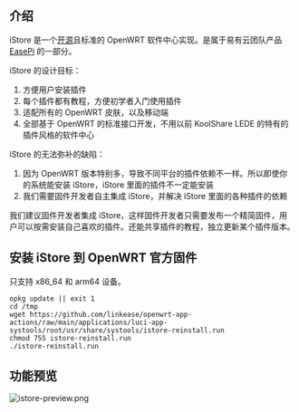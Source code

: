 ## 介绍

iStore 是一个[开源](https://github.com/linkease/istore)且标准的 OpenWRT 软件中心实现。是属于易有云团队产品 [EasePi](https://easepi.linkease.com) 的一部分。

iStore 的设计目标：

1. 方便用户安装插件
2. 每个插件都有教程，方便初学者入门使用插件
3. 适配所有的 OpenWRT 皮肤，以及移动端
4. 全部基于 OpenWRT 的标准接口开发，不用以前 KoolShare LEDE 的特有的插件风格的软件中心

iStore 的无法弥补的缺陷：

1. 因为 OpenWRT 版本特别多，导致不同平台的插件依赖不一样。所以即使你的系统能安装 iStore，iStore 里面的插件不一定能安装
2. 我们需要固件开发者自主集成 iStore，并解决 iStore 里面的各种插件的依赖

我们建议固件开发者集成 iStore，这样固件开发者只需要发布一个精简固件，用户可以按需安装自己喜欢的插件。还能共享插件的教程，独立更新某个插件版本。

## 安装 iStore 到 OpenWRT 官方固件
只支持 x86_64 和 arm64 设备。

```
opkg update || exit 1
cd /tmp
wget https://github.com/linkease/openwrt-app-actions/raw/main/applications/luci-app-systools/root/usr/share/systools/istore-reinstall.run
chmod 755 istore-reinstall.run
./istore-reinstall.run
```

## 功能预览

![istore-preview.png](./images/istore-preview.png)
